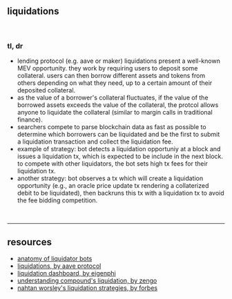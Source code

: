 ## liquidations

<br>

### tl, dr

* lending protocol (e.g. aave or maker) liquidations present a well-known MEV opportunity. they work by requiring users to deposit some collateral. users can then borrow different assets and tokens from others depending on what they need, up to a certain amount of their deposited collateral. 
* as the value of a borrower's collateral fluctuates, if the value of the borrowed assets exceeds the value of the collateral, the protcol allows anyone to liquidate the collateral (similar to margin calls in traditional finance). 
* searchers compete to parse blockchain data as fast as possible to determine which borrowers can be liquidated and be the first to submit a liquidation transaction and collect the liquidation fee.
* example of strategy: bot detects a liquidation opportuniy at a block and issues a liquidation tx, which is expected to be include in the next block. to compete with other liquidators, the bot sets high tx fees for their liquidation tx.
* another strategy: bot observes a tx which will create a liquidation opportunity (e.g., an oracle price update tx rendering a collaterized debit to be liquidated), then backruns this tx with a liquidation tx to avoid the fee bidding competition.


<br>

---

## resources

* [anatomy of liquidator bots](https://github.com/go-outside-labs/mev-toolkit/blob/main/anatomy_of_mev_bots/bots/liquidators.md)
* [liquidations, by aave protocol](https://docs.aave.com/developers/guides/liquidations)
* [liquidation dashboard, by eigenphi](https://eigenphi.io/mev/ethereum/liquidation)
* [understanding compound's liquidation, by zengo](https://zengo.com/understanding-compounds-liquidation/)
* [nahtan worsley's liquidation strategies, by forbes](https://www.forbes.com/sites/jeffkauflin/2022/10/11/the-secretive-world-of-mev-where-crypto-bots-scalp-investors-for-big-profits/?sh=25489eda2d8d) 
